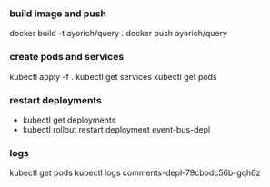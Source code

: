 ### build image and push

docker build -t ayorich/query .
docker push ayorich/query

### create pods and services

kubectl apply -f .
kubectl get services
kubectl get pods

### restart deployments

- kubectl get deployments
- kubectl rollout restart deployment event-bus-depl

### logs

kubectl get pods
kubectl logs comments-depl-79cbbdc56b-gqh6z
